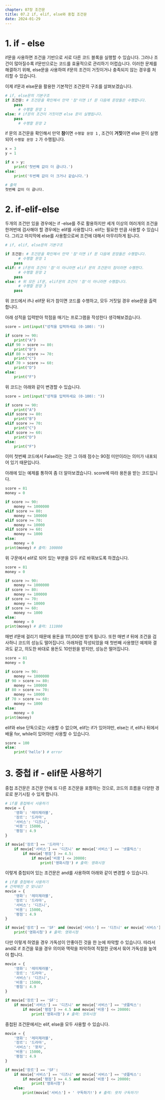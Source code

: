 ```yaml
---
chapter: 07장 조건문
title: 07.2 if, elif, else와 중첩 조건문
date: 2024-01-29
---
```


# 1. if - else

if문을 사용하면 조건을 기반으로 서로 다른 코드 블록을 실행할 수 있습니다. 그러나 조건이 많아질수록 if문만으로는 코드를 효율적으로 관리하기 어렵습니다. 이러한 문제를 해결하기 위해, else문을 사용하여 if문의 조건이 거짓이거나 충족되지 않는 경우를 처리할 수 있습니다.

이제 if문과 else문을 활용한 기본적인 조건문의 구조를 살펴보겠습니다.

```python
# if, else문의 기본구조
if 조건문: # 조건문을 확인해서 만약 '참'이면 if 문 다음에 문장들은 수행합니다.
    pass
	  # 수행할 문장 1
else: # if문의 조건이 거짓이면 else 문이 실행됩니다.
    pass
	  # 수행할 문장 2
```

if 문의 조건문을 확인해서 만약 **참**이면 `수행할 문장 1` , 조건이 **거짓**이면 else 문이 실행되어 `수행할 문장 2` 가 수행됩니다.

```python
x = 3
y = 1

if x > y:
    print('첫번째 값이 더 큽니다.')
else:
    print('두번째 값이 더 크거나 같습니다.')
```

```python
# 출력
첫번째 값이 더 큽니다.
```

# 2. if-elif-else

두개의 조건만 있을 경우에는 if -else를 주로 활용하지만 세개 이상의 여러개의 조건을 한꺼번에 검사해야 할 경우에는 elif를 사용합니다. elif는 필요한 만큼 사용할 수 있습니다. 그리고 마지막에 else를 사용함으로써 조건에 대해서 마무리하게 됩니다.

```python
# if, elif, else문의 기본구조

if 조건문: # 조건문을 확인해서 만약 '참'이면 if 문 다음에 문장들은 수행합니다.
	  # 수행할 문장 1
    pass
elif: # if문의 조건이 '참'이 아니라면 elif 문의 조건문이 참이라면 수행한다.
	  # 수행할 문장 2
    pass
else: # 위 모든 if문, elif문의 조건이 '참'이 아니라면 수행합니다.
	  # 수행할 문장 3
    pass
```

위 코드에서 if나 elif문 뒤가 참이면 코드를 수행하고, 모두 거짓일 경우 else문을 출력합니다.

아래 성적을 입력받아 학점을 매기는 프로그램을 작성한다 생각해보겠습니다.

```python
score = int(input("성적을 입력하세요 (0-100): "))

if score >= 90:
    print("A")
elif 90 > score >= 80:
    print("B")
elif 80 > score >= 70:
    print("C")
elif 70 > score >= 60:
    print("D")
else:
    print("F")
```

위 코드는 아래와 같이 변경할 수 있습니다.

```python
score = int(input("성적을 입력하세요 (0-100): "))

if score >= 90:
    print("A")
elif score >= 80:
    print("B")
elif score >= 70:
    print("C")
elif score >= 60:
    print("D")
else:
    print("F")
```

이미 첫번째 코드에서 False라는 것은 그 아래 점수는 90점 미만이라는 의미가 내포되어 있기 때문입니다.

아래에 있는 예제를 통하여 좀 더 알아보겠습니다. score에 따라 용돈을 받는 코드입니다.

```python
score = 81
money = 0

if score >= 90:
    money += 1000000
elif score >= 80:
    money += 100000
elif score >= 70:
    money += 10000
elif score >= 60:
    money += 1000
else:
    money = 0
print(money) # 출력: 100000
```

위 구문에서 elif로 되어 있는 부분을 모두 if로 바꿔보도록 하겠습니다.

```python
score = 81
money = 0

if score >= 90:
    money += 1000000
if score >= 80:
    money += 100000
if score >= 70:
    money += 10000
if score >= 60:
    money += 1000
else:
    money = 0
print(money) # 출력: 111000
```

매번 if문에 걸리기 때문에 용돈을 111,000원 받게 됩니다. 또한 매번 if 뒤에 조건을 검사하니 코드의 성능도 떨어집니다. 아래처럼 작성되었을 때 첫번째 사용했던 예제와 결과도 같고, 의도한 바대로 용돈도 10만원을 받지만, 성능은 떨어집니다.

```python
score = 81
money = 0

if score >= 90:
    money += 1000000
if 90 > score >= 80:
    money += 100000
if 80 > score >= 70:
    money += 10000
if 70 > score >= 60:
    money += 1000
else:
    money = 0
print(money)
```

elif와 else 단독으로는 사용할 수 없으며, elif는 if가 있어야만, else는 if, elif나 뒤에서 배울 for, while이 있어야만 사용할 수 있습니다.

```python
score = 100
else:
    print('hello') # error
```

# 3. 중첩 if - elif문 사용하기

중첩 조건문은 조건문 안에 또 다른 조건문을 포함하는 것으로, 코드의 흐름을 다양한 경로로 분기시킬 수 있게 합니다.

```python
# if를 중첩해서 사용하기
movie = {
    '영화': '레미제라블',
    '장르': '드라마',
    '서비스': '디즈니',
    '비용': 15000,
    '평점': 4.9
}

if movie['장르'] == '드라마':
    if movie['서비스'] == '디즈니' or movie['서비스'] == '넷플릭스':
        if movie['평점'] >= 4.5:
            if movie['비용'] <= 20000:
                print('영화시청') # 출력: 영화시청
```

이렇게 중첩되어 있는 조건문은 and를 사용하여 아래와 같이 변경할 수 있습니다.

```python
# if를 중첩해서 사용하기
# 간략해진 것 맞나요?
movie = {
    '영화': '레미제라블',
    '장르': '드라마',
    '서비스': '디즈니',
    '비용': 15000,
    '평점': 4.9
}

if movie['장르'] == 'SF' and (movie['서비스'] == '디즈니' or movie['서비스'] == '넷플릭스') and movie['평점'] >= 4.5 and movie['비용'] <= 20000:
    print('영화시청') # 출력: 영화시청
```

다만 이렇게 하였을 경우 가독성이 안좋아진 것을 한 눈에 파악할 수 있습니다. 따라서 and로 if 조건을 묶을 경우 의미와 맥락을 파악하여 적절한 곳에서 묶어 가독성을 높여야 합니다.

```python
movie = {
    '영화': '레미제라블',
    '장르': '드라마',
    '서비스': '디즈니',
    '비용': 15000,
    '평점': 4.9
}

if movie['장르'] == 'SF':
    if movie['서비스'] == '디즈니' or movie['서비스'] == '넷플릭스':
        if movie['평점'] >= 4.5 and movie['비용'] <= 20000:
            print('영화시청') # 출력: 영화시청
```

중첩된 조건문에서는 elif, else을 모두 사용할 수 있습니다.

```python
movie = {
    '영화': '레미제라블',
    '장르': '드라마',
    '서비스': '왓챠',
    '비용': 15000,
    '평점': 4.9
}

if movie['장르'] == 'SF':
    if movie['서비스'] == '디즈니' or movie['서비스'] == '넷플릭스':
        if movie['평점'] >= 4.5 and movie['비용'] <= 20000:
            print('영화시청')
    else:
        print(movie['서비스'] + ' 구독하기!') # 출력: 왓챠 구독하기!
```
